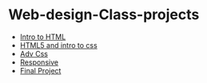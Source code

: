 # Web-design-Class-projects

<ul>
<li><a href="intro_html/index.html" target="_blank">Intro to HTML</a></li>
<li><a href="html5_css/index.html" target="_blank">HTML5 and intro to css</a></li>
<li><a href="avd_css/index.html" target="_blank">Adv Css</a></li>
<li><a href="responsive/index.html" target="_blank">Responsive</a></li>
<li><a href="Fl/index.html" target="_blank">Final Project</a></li>
</ul>